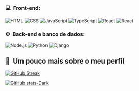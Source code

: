 <h3>💻 &nbsp;Front-end:</h3>

![HTML](https://img.shields.io/badge/-HTML-333333?style=flat&logo=HTML5)
![CSS](https://img.shields.io/badge/-CSS-333333?style=flat&logo=CSS3&logoColor=1572B6)
![JavaScript](https://img.shields.io/badge/-JavaScript-333333?style=flat&logo=javascript)
![TypeScript](https://img.shields.io/badge/-TypeScript-333333?style=flat&logo=typescript&logoColor=2D79C7)
![React](https://img.shields.io/badge/-React-333333?style=flat&logo=react)
![React](https://img.shields.io/badge/-React%20Native-333333?style=flat&logo=react)

<h3>⚙️ &nbsp;Back-end e banco de dados:</h3>

![Node.js](https://img.shields.io/badge/-Node.js-333333?style=flat&logo=node.js)
![Python](https://img.shields.io/badge/-Python-333333?style=flat&logo=python)
![Django](https://img.shields.io/badge/-Django-333333?style=flat&logo=django)

<h2>🚀 &nbsp;Um pouco mais sobre o meu perfil</h2>

[![GitHub Streak](https://streak-stats.demolab.com?user=diegodipaulla&theme=dark&hide_border=true)](https://git.io/streak-stats)

[![GitHub stats-Dark](https://github-readme-stats.vercel.app/api?username=diegodipaulla&show_icons=true&theme=dark#gh-dark-mode-only)](https://github.com/diegodipaulla/github-readme-stats#gh-dark-mode-only)
